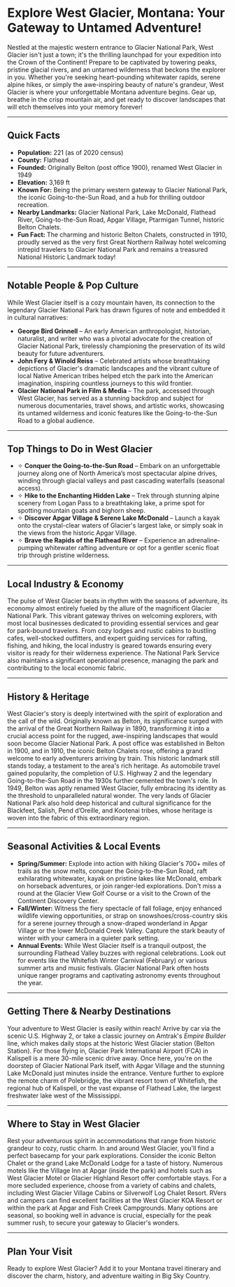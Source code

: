 # Explore West Glacier, Montana: Your Gateway to Untamed Adventure!

Nestled at the majestic western entrance to Glacier National Park, West Glacier isn't just a town; it's the thrilling launchpad for your expedition into the Crown of the Continent! Prepare to be captivated by towering peaks, pristine glacial rivers, and an untamed wilderness that beckons the explorer in you. Whether you're seeking heart-pounding whitewater rapids, serene alpine hikes, or simply the awe-inspiring beauty of nature's grandeur, West Glacier is where your unforgettable Montana adventure begins. Gear up, breathe in the crisp mountain air, and get ready to discover landscapes that will etch themselves into your memory forever!

---

## Quick Facts

- **Population:** 221 (as of 2020 census)
- **County:** Flathead
- **Founded:** Originally Belton (post office 1900), renamed West Glacier in 1949
- **Elevation:** 3,169 ft
- **Known For:** Being the primary western gateway to Glacier National Park, the iconic Going-to-the-Sun Road, and a hub for thrilling outdoor recreation.
- **Nearby Landmarks:** Glacier National Park, Lake McDonald, Flathead River, Going-to-the-Sun Road, Apgar Village, Ptarmigan Tunnel, historic Belton Chalets.
- **Fun Fact:** The charming and historic Belton Chalets, constructed in 1910, proudly served as the very first Great Northern Railway hotel welcoming intrepid travelers to Glacier National Park and remains a treasured National Historic Landmark today!

---

## Notable People & Pop Culture

While West Glacier itself is a cozy mountain haven, its connection to the legendary Glacier National Park has drawn figures of note and embedded it in cultural narratives:

- **George Bird Grinnell** – An early American anthropologist, historian, naturalist, and writer who was a pivotal advocate for the creation of Glacier National Park, tirelessly championing the preservation of its wild beauty for future adventurers.
- **John Fery & Winold Reiss** – Celebrated artists whose breathtaking depictions of Glacier's dramatic landscapes and the vibrant culture of local Native American tribes helped etch the park into the American imagination, inspiring countless journeys to this wild frontier.
- **Glacier National Park in Film & Media** – The park, accessed through West Glacier, has served as a stunning backdrop and subject for numerous documentaries, travel shows, and artistic works, showcasing its untamed wilderness and iconic features like the Going-to-the-Sun Road to a global audience.

---

## Top Things to Do in West Glacier

- ✧ **Conquer the Going-to-the-Sun Road** – Embark on an unforgettable journey along one of North America’s most spectacular alpine drives, winding through glacial valleys and past cascading waterfalls (seasonal access).
- ✧ **Hike to the Enchanting Hidden Lake** – Trek through stunning alpine scenery from Logan Pass to a breathtaking lake, a prime spot for spotting mountain goats and bighorn sheep.
- ✧ **Discover Apgar Village & Serene Lake McDonald** – Launch a kayak onto the crystal-clear waters of Glacier's largest lake, or simply soak in the views from the historic Apgar Village.
- ✧ **Brave the Rapids of the Flathead River** – Experience an adrenaline-pumping whitewater rafting adventure or opt for a gentler scenic float trip through pristine wilderness.

---

## Local Industry & Economy

The pulse of West Glacier beats in rhythm with the seasons of adventure, its economy almost entirely fueled by the allure of the magnificent Glacier National Park. This vibrant gateway thrives on welcoming explorers, with most local businesses dedicated to providing essential services and gear for park-bound travelers. From cozy lodges and rustic cabins to bustling cafes, well-stocked outfitters, and expert guiding services for rafting, fishing, and hiking, the local industry is geared towards ensuring every visitor is ready for their wilderness experience. The National Park Service also maintains a significant operational presence, managing the park and contributing to the local economic fabric.

---

## History & Heritage

West Glacier's story is deeply intertwined with the spirit of exploration and the call of the wild. Originally known as Belton, its significance surged with the arrival of the Great Northern Railway in 1890, transforming it into a crucial access point for the rugged, awe-inspiring landscapes that would soon become Glacier National Park. A post office was established in Belton in 1900, and in 1910, the iconic Belton Chalets rose, offering a grand welcome to early adventurers arriving by train. This historic landmark still stands today, a testament to the area's rich heritage. As automobile travel gained popularity, the completion of U.S. Highway 2 and the legendary Going-to-the-Sun Road in the 1930s further cemented the town's role. In 1949, Belton was aptly renamed West Glacier, fully embracing its identity as the threshold to unparalleled natural wonder. The very lands of Glacier National Park also hold deep historical and cultural significance for the Blackfeet, Salish, Pend d’Oreille, and Kootenai tribes, whose heritage is woven into the fabric of this extraordinary region.

---

## Seasonal Activities & Local Events

- **Spring/Summer:** Explode into action with hiking Glacier's 700+ miles of trails as the snow melts, conquer the Going-to-the-Sun Road, raft exhilarating whitewater, kayak on pristine lakes like McDonald, embark on horseback adventures, or join ranger-led explorations. Don't miss a round at the Glacier View Golf Course or a visit to the Crown of the Continent Discovery Center.
- **Fall/Winter:** Witness the fiery spectacle of fall foliage, enjoy enhanced wildlife viewing opportunities, or strap on snowshoes/cross-country skis for a serene journey through a snow-draped wonderland in Apgar Village or the lower McDonald Creek Valley. Capture the stark beauty of winter with your camera in a quieter park setting.
- **Annual Events:** While West Glacier itself is a tranquil outpost, the surrounding Flathead Valley buzzes with regional celebrations. Look out for events like the Whitefish Winter Carnival (February) or various summer arts and music festivals. Glacier National Park often hosts unique ranger programs and captivating astronomy events throughout the year.

---

## Getting There & Nearby Destinations

Your adventure to West Glacier is easily within reach! Arrive by car via the scenic U.S. Highway 2, or take a classic journey on Amtrak's *Empire Builder* line, which makes daily stops at the historic West Glacier station (Belton Station). For those flying in, Glacier Park International Airport (FCA) in Kalispell is a mere 30-mile scenic drive away. Once here, you're on the doorstep of Glacier National Park itself, with Apgar Village and the stunning Lake McDonald just minutes inside the entrance. Venture further to explore the remote charm of Polebridge, the vibrant resort town of Whitefish, the regional hub of Kalispell, or the vast expanse of Flathead Lake, the largest freshwater lake west of the Mississippi.

---

## Where to Stay in West Glacier

Rest your adventurous spirit in accommodations that range from historic grandeur to cozy, rustic charm. In and around West Glacier, you'll find a perfect basecamp for your park explorations. Consider the iconic Belton Chalet or the grand Lake McDonald Lodge for a taste of history. Numerous motels like the Village Inn at Apgar (inside the park) and hotels such as West Glacier Motel or Glacier Highland Resort offer comfortable stays. For a more secluded experience, choose from a variety of cabins and chalets, including West Glacier Village Cabins or Silverwolf Log Chalet Resort. RVers and campers can find excellent facilities at the West Glacier KOA Resort or within the park at Apgar and Fish Creek Campgrounds. Many options are seasonal, so booking well in advance is crucial, especially for the peak summer rush, to secure your gateway to Glacier's wonders.

---

## Plan Your Visit

Ready to explore West Glacier? Add it to your Montana travel itinerary and discover the charm, history, and adventure waiting in Big Sky Country.
